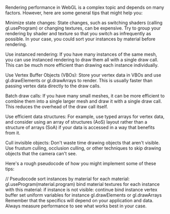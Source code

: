 Rendering performance in WebGL is a complex topic and depends on many factors. However, here are some general tips that might help you:

Minimize state changes: State changes, such as switching shaders (calling gl.useProgram) or changing textures, can be expensive. Try to group your rendering by shader and texture so that you switch as infrequently as possible. In your case, you could sort your instances by material before rendering.

Use instanced rendering: If you have many instances of the same mesh, you can use instanced rendering to draw them all with a single draw call. This can be much more efficient than drawing each instance individually.

Use Vertex Buffer Objects (VBOs): Store your vertex data in VBOs and use gl.drawElements or gl.drawArrays to render. This is usually faster than passing vertex data directly to the draw calls.

Batch draw calls: If you have many small meshes, it can be more efficient to combine them into a single larger mesh and draw it with a single draw call. This reduces the overhead of the draw call itself.

Use efficient data structures: For example, use typed arrays for vertex data, and consider using an array of structures (AoS) layout rather than a structure of arrays (SoA) if your data is accessed in a way that benefits from it.

Cull invisible objects: Don't waste time drawing objects that aren't visible. Use frustum culling, occlusion culling, or other techniques to skip drawing objects that the camera can't see.

Here's a rough pseudocode of how you might implement some of these tips:

// Pseudocode
sort instances by material
for each material:
  gl.useProgram(material.program)
  bind material textures
  for each instance with this material:
    if instance is not visible:
      continue
    bind instance vertex buffer
    set uniform variables for instance
    gl.drawElements or gl.drawArrays
Remember that the specifics will depend on your application and data. Always measure performance to see what works best in your case.